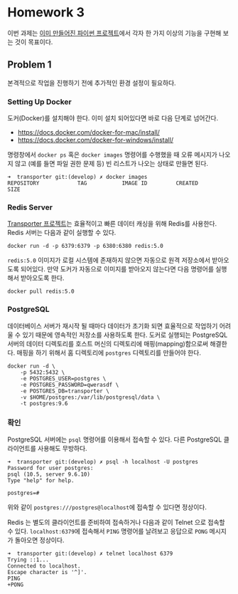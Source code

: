 # Homework 3

이번 과제는 [이미 만들어진 파이썬 프로젝트][transporter]에서 각자 한 가지 이상의 기능을 구현해 보는 것이 목표이다.

## Problem 1

본격적으로 작업을 진행하기 전에 추가적인 환경 설정이 필요하다.

### Setting Up Docker

도커(Docker)를 설치해야 한다. 이미 설치 되어있다면 바로 다음 단계로 넘어간다.

- https://docs.docker.com/docker-for-mac/install/
- https://docs.docker.com/docker-for-windows/install/

명령창에서 `docker ps` 혹은 `docker images` 명령어를 수행했을 때 오류 메시지가 나오지 않고 (예를 들면 파일 권한 문제 등) 빈 리스트가 나오는 상태로 만들면 된다.

    ➜  transporter git:(develop) ✗ docker images
    REPOSITORY            TAG           IMAGE ID         CREATED          SIZE

### Redis Server

[Transporter 프로젝트][transporter]는 효율적이고 빠른 데이터 캐싱을 위해 Redis를 사용한다. Redis 서버는 다음과 같이 실행할 수 있다.

    docker run -d -p 6379:6379 -p 6380:6380 redis:5.0

`redis:5.0` 이미지가 로컬 시스템에 존재하지 않으면 자동으로 원격 저장소에서 받아오도록 되어있다. 만약 도커가 자동으로 이미지를 받아오지 않는다면 다음 명령어를 실행해서 받아오도록 한다.

    docker pull redis:5.0

### PostgreSQL

데이터베이스 서버가 재시작 될 때마다 데이터가 초기화 되면 효율적으로 작업하기 어려울 수 있기 때문에 영속적인 저장소를 사용하도록 한다. 도커로 실행되는 PostgreSQL 서버의 데이터 디렉토리를 호스트 머신의 디렉토리에 매핑(mapping)함으로써 해결한다. 매핑을 하기 위해서 홈 디렉토리에 `postgres` 디렉토리를 만들어야 한다.

    docker run -d \
        -p 5432:5432 \
        -e POSTGRES_USER=postgres \
        -e POSTGRES_PASSWORD=qwerasdf \
        -e POSTGRES_DB=transporter \
        -v $HOME/postgres:/var/lib/postgresql/data \
        -t postgres:9.6

### 확인

PostgreSQL 서버에는 `psql` 명령어를 이용해서 접속할 수 있다. 다른 PostgreSQL 클라이언트를 사용해도 무방하다.

```
➜  transporter git:(develop) ✗ psql -h localhost -U postgres
Password for user postgres:
psql (10.5, server 9.6.10)
Type "help" for help.

postgres=#
```

위와 같이 `postgres:///postgres@localhost`에 접속할 수 있다면 정상이다.

Redis 는 별도의 클라이언트를 준비하여 접속하거나 다음과 같이 Telnet 으로 접속할 수 있다. `localhost:6379`에 접속해서 `PING` 명령어를 날려보고 응답으로 `PONG` 메시지가 돌아오면 정상이다.

```
➜  transporter git:(develop) ✗ telnet localhost 6379
Trying ::1...
Connected to localhost.
Escape character is '^]'.
PING
+PONG
```


[transporter]: https://github.com/suminb/transporter